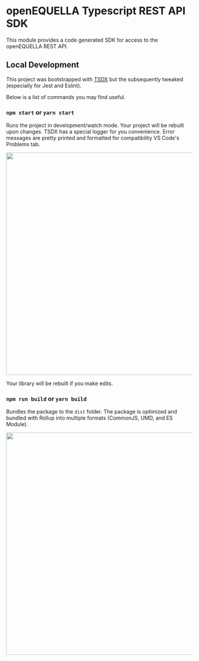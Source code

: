 # openEQUELLA Typescript REST API SDK

This module provides a code generated SDK for access to the openEQUELLA REST API.

## Local Development

This project was bootstrapped with [TSDX](https://github.com/jaredpalmer/tsdx) but the subsequently
tweaked (especially for Jest and Eslint).

Below is a list of commands you may find useful.

### `npm start` or `yarn start`

Runs the project in development/watch mode. Your project will be rebuilt upon changes. TSDX has a
special logger for you convenience. Error messages are pretty printed and formatted for
compatibility VS Code's Problems tab.

<img src="https://user-images.githubusercontent.com/4060187/52168303-574d3a00-26f6-11e9-9f3b-71dbec9ebfcb.gif" width="600" />

Your library will be rebuilt if you make edits.

### `npm run build` or `yarn build`

Bundles the package to the `dist` folder.  The package is optimized and bundled with Rollup into
multiple formats (CommonJS, UMD, and ES Module).

<img src="https://user-images.githubusercontent.com/4060187/52168322-a98e5b00-26f6-11e9-8cf6-222d716b75ef.gif" width="600" />
